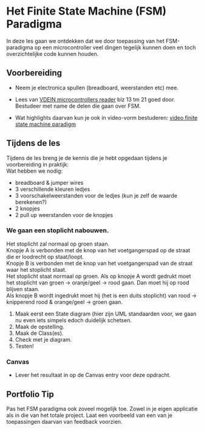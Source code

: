 # Het Finite State Machine (FSM) Paradigma

In deze les gaan we ontdekken dat we door toepassing van het FSM-paradigma op een microcontroller veel dingen tegelijk kunnen doen en toch overzichtelijke code kunnen houden.

## Voorbereiding

- Neem je electronica spullen (breadboard, weerstanden etc) mee.   

- Lees van [VDEIN microcontrollers reader](https://github.com/HU-TI-DEV/TI-S2/blob/main/hardware-interfacing/pdfs/2017-2018-VDEIN-micro-controllers-reader.pdf) blz 13 tm 21 goed door. Bestudeer met name de delen die gaan over FSM.
- Wat highlights daarvan kun je ook in video-vorm bestuderen: [video finite state machine paradigm](https://www.youtube.com/watch?v=xMtzhGA3vIc)

## Tijdens de les

Tijdens de les breng je de kennis die je hebt opgedaan tijdens je voorbereiding in praktijk:<br>
Wat hebben we nodig:
- breadboard & jumper wires <br>
- 3 verschillende kleuren ledjes<br>
- 3 voorschakelweerstanden voor de ledjes (kun je zelf de waarde berekenen?)<br>
- 2 knopjes<br>
- 2 pull up weerstanden voor de knopjes<br>

### We gaan een stoplicht nabouwen. <br>
Het stoplicht zal normaal op groen staan. <br>
Knopje A is verbonden met de knop van het voetgangerspad op de straat die er loodrecht op staat/loopt.<br>
Knopje B is verbonden met de knop van het voetgangerspad van de straat waar het stoplicht staat. <br>
Het stoplicht staat normaal op groen. Als op knopje A wordt gedrukt moet het stoplicht van groen -> oranje/geel -> rood gaan. Dan moet hij op rood blijven staan.<br>
Als knopje B wordt ingedrukt moet hij (het is een duits stoplicht) van rood -> knipperend rood & orange/geel -> groen gaan.<br>

1) Maak eerst een State diagram (hier zijn UML standaarden voor, we gaan nu even iets simpels edoch duidelijk schetsen.
2) Maak de opstelling.
3) Maak de Class(es).
4) Check met je diagram.
5) Testen!  



### Canvas
- Lever het resultaat in op de Canvas entry voor deze opdracht.   

## Portfolio Tip
Pas het FSM paradigma ook zoveel mogelijk toe. Zowel in je eigen applicatie als in die van het totale project. Laat een voorbeeld van een van je toepassingen daarvan van feedback voorzien.
